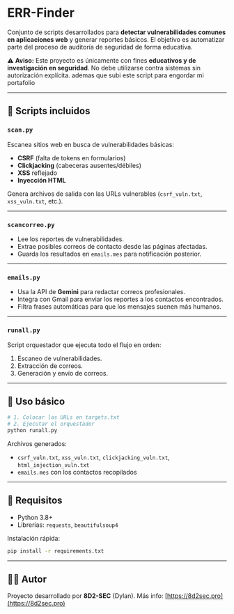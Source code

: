 
# ERR-Finder

Conjunto de scripts desarrollados para **detectar vulnerabilidades comunes en aplicaciones web** y generar reportes básicos. El objetivo es automatizar parte del proceso de auditoría de seguridad de forma educativa.

⚠️ **Aviso:** Este proyecto es únicamente con fines **educativos y de investigación en seguridad**. No debe utilizarse contra sistemas sin autorización explícita. ademas que subi este script para engordar mi portafolio 

---

## 📂 Scripts incluidos

### `scan.py`

Escanea sitios web en busca de vulnerabilidades básicas:

* **CSRF** (falta de tokens en formularios)
* **Clickjacking** (cabeceras ausentes/débiles)
* **XSS** reflejado
* **Inyección HTML**

Genera archivos de salida con las URLs vulnerables (`csrf_vuln.txt`, `xss_vuln.txt`, etc.).

---

### `scancorreo.py`

* Lee los reportes de vulnerabilidades.
* Extrae posibles correos de contacto desde las páginas afectadas.
* Guarda los resultados en `emails.mes` para notificación posterior.

---

### `emails.py`

* Usa la API de **Gemini** para redactar correos profesionales.
* Integra con Gmail para enviar los reportes a los contactos encontrados.
* Filtra frases automáticas para que los mensajes suenen más humanos.

---

### `runall.py`

Script orquestador que ejecuta todo el flujo en orden:

1. Escaneo de vulnerabilidades.
2. Extracción de correos.
3. Generación y envío de correos.

---

## 🚀 Uso básico

```bash
# 1. Colocar las URLs en targets.txt
# 2. Ejecutar el orquestador
python runall.py
```

Archivos generados:

* `csrf_vuln.txt`, `xss_vuln.txt`, `clickjacking_vuln.txt`, `html_injection_vuln.txt`
* `emails.mes` con los contactos recopilados

---

## 🔧 Requisitos

* Python 3.8+
* Librerías: `requests`, `beautifulsoup4`

Instalación rápida:

```bash
pip install -r requirements.txt
```

---

## 👨‍💻 Autor

Proyecto desarrollado por **8D2-SEC** (Dylan).
Más info: [https://8d2sec.pro](https://8d2sec.pro) 
